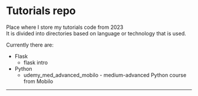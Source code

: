 # Tutorials repo 

Place where I store my tutorials code from 2023  
It is divided into directories based on language or technology that is used.  
  

Currently there are:  
 - Flask 
   - flask intro
 - Python
   - udemy_med_advanced_mobilo - medium-advanced Python course from Mobilo

 --- 

